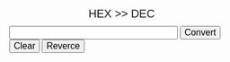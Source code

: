 <script src="javascript/main.js"></script>
<script src="javascript/Converter.js"></script>
<script src="javascript/MathBigNum.js"></script>

<style>
	body {width: 100%;}
	input {font-size: 16px;}
	.form {font-family:arial;margin: 200px auto; width: 450px;}		
	.title {font-family:arial;font-size:20px;text-align:center;margin:0 50px 10px 0;cursor:pointer;}
	#result {margin-top:5px;}
</style>
	
<div class="form">
	<div class='title' id="titleBtn">HEX >> DEC</div>
	<input type="text" id="calc" style="width:300px;"/>
	<input type="button" id="btnGo" value="Convert" onclick="toDec()"/> 
	<div>
		<input type="button" value="Clear" onclick="clearText()"/> 
		<input type="button" value="Reverce" onclick="reverce()"/> 
	</div>			
	<div id="result">			
	</div>
</div>		
	
